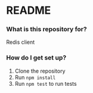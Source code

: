 # README #

### What is this repository for? ###

Redis client

### How do I get set up? ###

1. Clone the repository
1. Run ```npm install```
1. Run ```npm test``` to run tests
